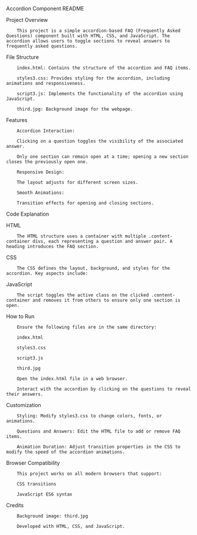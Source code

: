 Accordion Component README

Project Overview

        This project is a simple accordion-based FAQ (Frequently Asked Questions) component built with HTML, CSS, and JavaScript. The accordion allows users to toggle sections to reveal answers to frequently asked questions.

File Structure

        index.html: Contains the structure of the accordion and FAQ items.

        styles3.css: Provides styling for the accordion, including animations and responsiveness.

        script3.js: Implements the functionality of the accordion using JavaScript.

        third.jpg: Background image for the webpage.

Features

        Accordion Interaction:

        Clicking on a question toggles the visibility of the associated answer.

        Only one section can remain open at a time; opening a new section closes the previously open one.

        Responsive Design:

        The layout adjusts for different screen sizes.

        Smooth Animations:

        Transition effects for opening and closing sections.
Code Explanation

HTML

        The HTML structure uses a container with multiple .content-container divs, each representing a question and answer pair. A heading introduces the FAQ section.

CSS

        The CSS defines the layout, background, and styles for the accordion. Key aspects include:

JavaScript

        The script toggles the active class on the clicked .content-container and removes it from others to ensure only one section is open.

How to Run

        Ensure the following files are in the same directory:

        index.html

        styles3.css

        script3.js

        third.jpg

        Open the index.html file in a web browser.

        Interact with the accordion by clicking on the questions to reveal their answers.

Customization

        Styling: Modify styles3.css to change colors, fonts, or animations.

        Questions and Answers: Edit the HTML file to add or remove FAQ items.

        Animation Duration: Adjust transition properties in the CSS to modify the speed of the accordion animations.

Browser Compatibility

        This project works on all modern browsers that support:

        CSS transitions

        JavaScript ES6 syntax

Credits

        Background image: third.jpg

        Developed with HTML, CSS, and JavaScript.

